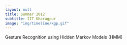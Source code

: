 ```yaml
---
layout: null
title: Summer 2012
subtitle: IIT Kharagpur
image: "img/timeline/kgp.gif"
---
```

Gesture Recognition using Hidden Markov Models (HMM)